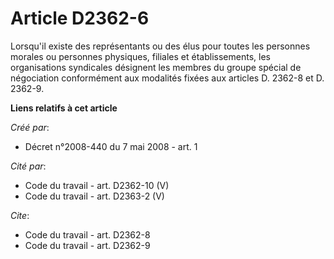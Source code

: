 # Article D2362-6

Lorsqu'il existe des représentants ou des élus pour toutes les personnes morales ou personnes physiques, filiales et
établissements, les organisations syndicales désignent les membres du groupe spécial de négociation conformément aux
modalités fixées aux articles D. 2362-8 et D. 2362-9.

**Liens relatifs à cet article**

_Créé par_:

  - Décret n°2008-440 du 7 mai 2008 - art. 1

_Cité par_:

  - Code du travail - art. D2362-10 (V)
  - Code du travail - art. D2363-2 (V)

_Cite_:

  - Code du travail - art. D2362-8
  - Code du travail - art. D2362-9
